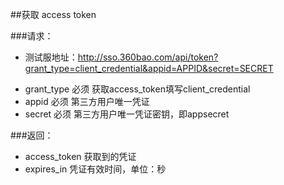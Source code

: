 ##获取 access token

###请求：
* 测试服地址：http://sso.360bao.com/api/token?grant_type=client_credential&appid=APPID&secret=SECRET
- grant_type	必须	获取access_token填写client_credential
- appid	必须	第三方用户唯一凭证
- secret	必须	第三方用户唯一凭证密钥，即appsecret

###返回：
- access_token	获取到的凭证
- expires_in	凭证有效时间，单位：秒
